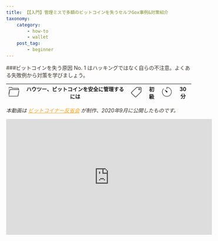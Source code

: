 ```yaml
---
title: 【【入門】管理ミスで多額のビットコインを失うセルフGox事例&対策紹介
taxonomy:
    category:
        - how-to
        - wallet
    post_tag:
        - beginner
---
```


<style>
img[alt*="Category"], 
img[alt*="Tag"], 
img[alt*="Time"] {
    width:30px;
    height:30px;
    object-fit: cover;
}
p {
    color: #3d362d;
}
a {
    color: #ff9f1c;
}
a:hover {
    color: #2ec4b6;
}
</style>

<script type="text/javascript" src="//ajax.googleapis.com/ajax/libs/jquery/1.10.2/jquery.min.js"></script>
<script language="JavaScript">
$(document).ready( function () {
   $("a[href^='http']:not([href*='" + location.hostname + "'])").attr('target', '_blank');
})
</script>
###ビットコインを失う原因 No. 1 はハッキングではなく自らの不注意。よくある失敗例から対策を学びましょう。

|  ![Category](/_images/category.png)  |  ハウツー、ビットコインを安全に管理するには |  ![Tag](/_images/tag.png)  |  初級  | ![Time](/_images/timer.png)  |  30分  |
| ---- | ---- | ---- | ---- | ---- | ---- |

*本動画は [ビットコイナー反省会](https://www.youtube.com/channel/UCRP9Ij6gL9IViB7MS3Ez9aw) が制作、2020年9月に公開したものです。*

<center><iframe width="560" height="315" src="https://www.youtube.com/embed/2kwnDBWAf-I" title="YouTube video player" frameborder="0" allow="accelerometer; autoplay; clipboard-write; encrypted-media; gyroscope; picture-in-picture" allowfullscreen></iframe></center>